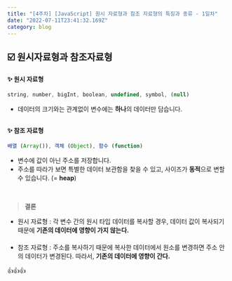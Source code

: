 ```yaml
---
title: "[4주차] [JavaScript] 원시 자료형과 참조 자료형의 특징과 종류 - 1일차"
date: "2022-07-11T23:41:32.169Z"
category: blog
---
```


## ☑️ 원시자료형과 참조자료형

#### ✨ 원시 자료형

```JavaScript
string, number, bigInt, boolean, undefined, symbol, (null)
```

* 데이터의 크기와는 관계없이 변수에는  **하나**의 데이터만 담습니다.

##

#### ✨ 참조 자료형
```JavaScript
배열 (Array()), 객체 (Object), 함수 (function)
```
 * 변수에 값이 아닌 주소를 저장합니다.
* 주소를 따라가 보면 특별한 데이터 보관함을 찾을 수 있고, 사이즈가 **동적**으로 변할 수 있습니다. (= **heap**)

<br>

> **결론**

* 원시 자료형 : 각 변수 간의 원시 타입 데이터를 복사할 경우, 데이터 값이 복사되기 때문에 **기존의 데이터에 영향이 가지 않는다.**
#### 
* 참조 자료형 : 주소를 복사하기 때문에 복사한 데이터에서 원소를 변경하면 주소 안의 데이터가 변경된다. 따라서, **기존의 데이터에 영향이 간다.**

👍👍👍
